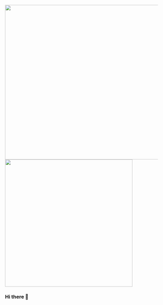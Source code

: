 <p align="center## Heading">
  <a href="#">
    <img align="center" width="510" src="https://i.ibb.co/9GGYnSB/DEV.gif" />
  </a>
  <a href="#">
    <img align="center" width="420" src="https://i.ibb.co/BqH57bW/Asset-28-2x.png" />
  </a>
</p>


### Hi there 👋

<!--
**kaiqueramos/kaiqueramos** is a ✨ _special_ ✨ repository because its `README.md` (this file) appears on your GitHub profile.

Here are some ideas to get you started:

- 🔭 I’m currently working on ...
- 🌱 I’m currently learning ...
- 👯 I’m looking to collaborate on ...
- 🤔 I’m looking for help with ...
- 💬 Ask me about ...
- 📫 How to reach me: ...
- 😄 Pronouns: ...
- ⚡ Fun fact: ...
-->
